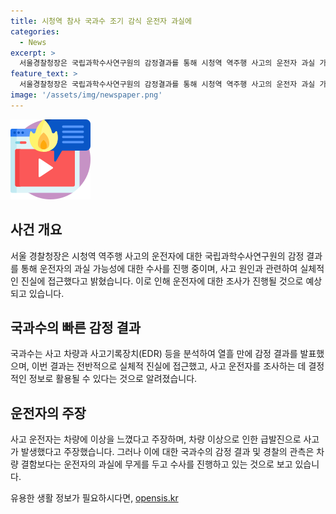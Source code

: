 ```yaml
---
title: 시청역 참사 국과수 조기 감식 운전자 과실에
categories:
  - News
excerpt: >
  서울경찰청장은 국립과학수사연구원의 감정결과를 통해 시청역 역주행 사고의 운전자 과실 가능성을 확인했다고 밝혔다. 경찰은 이 결과를 기반으로 운전자를 조사하고 사고의 원인을 밝히기로 했다. 이에따라 국과수의 차량 감식 결과에서 브레이크와 가속 페달 작동 여부 등이 확인되었으며, 경찰은 차량 결함이 아니라 운전자 과실에 주목하고 있다. 또한, 피의자 차씨의 강력한 급발진 주장과 신체적 통증으로 조사가 진행되지 못하고 있는 점에 대해 경찰은 추가 조사를 계획 중이라고 전했다.
feature_text: >
  서울경찰청장은 국립과학수사연구원의 감정결과를 통해 시청역 역주행 사고의 운전자 과실 가능성을 확인했다고 밝혔다. 경찰은 이 결과를 기반으로 운전자를 조사하고 사고의 원인을 밝히기로 했다. 이에따라 국과수의 차량 감식 결과에서 브레이크와 가속 페달 작동 여부 등이 확인되었으며, 경찰은 차량 결함이 아니라 운전자 과실에 주목하고 있다. 또한, 피의자 차씨의 강력한 급발진 주장과 신체적 통증으로 조사가 진행되지 못하고 있는 점에 대해 경찰은 추가 조사를 계획 중이라고 전했다.
image: '/assets/img/newspaper.png'
---
```


<p><img src="/assets/img/news.png" alt="rentncar 속보" /></p>

<h2 data-ke-size="size26">사건 개요</h2>

<p data-ke-size="size16">서울 경찰청장은 시청역 역주행 사고의 운전자에 대한 국립과학수사연구원의 감정 결과를 통해 운전자의 과실 가능성에 대한 수사를 진행 중이며, 사고 원인과 관련하여 실체적인 진실에 접근했다고 밝혔습니다. 이로 인해 운전자에 대한 조사가 진행될 것으로 예상되고 있습니다.</p>

<h2 data-ke-size="size26">국과수의 빠른 감정 결과</h2>

<p data-ke-size="size16">국과수는 사고 차량과 사고기록장치(EDR) 등을 분석하여 열흘 만에 감정 결과를 발표했으며, 이번 결과는 전반적으로 실체적 진실에 접근했고, 사고 운전자를 조사하는 데 결정적인 정보로 활용될 수 있다는 것으로 알려졌습니다.</p>

<h2 data-ke-size="size26">운전자의 주장</h2>

<p data-ke-size="size16">사고 운전자는 차량에 이상을 느꼈다고 주장하며, 차량 이상으로 인한 급발진으로 사고가 발생했다고 주장했습니다. 그러나 이에 대한 국과수의 감정 결과 및 경찰의 관측은 차량 결함보다는 운전자의 과실에 무게를 두고 수사를 진행하고 있는 것으로 보고 있습니다.</p>
유용한 생활 정보가 필요하시다면, <a href="https://opensis.kr" rel="dofollow">opensis.kr</a>


